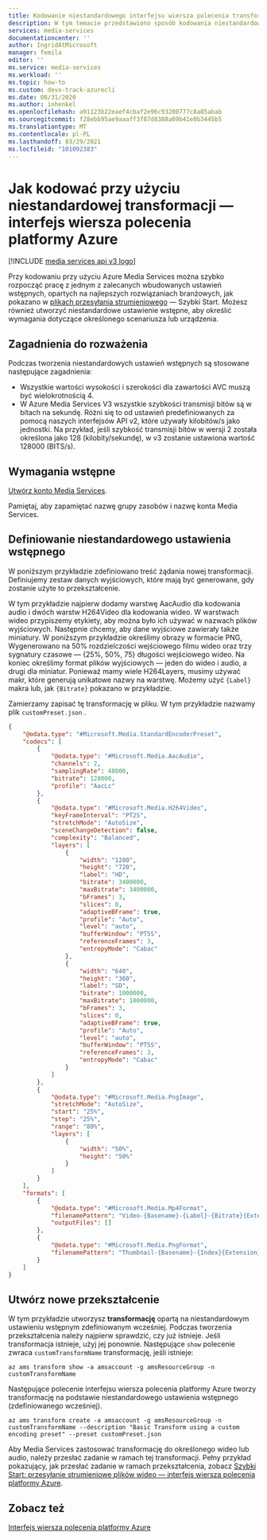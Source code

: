 ```yaml
---
title: Kodowanie niestandardowego interfejsu wiersza polecenia transformacji
description: W tym temacie przedstawiono sposób kodowania niestandardowego przekształcenia przy użyciu interfejsu wiersza polecenia platformy Azure przy użyciu Azure Media Services v3.
services: media-services
documentationcenter: ''
author: IngridAtMicrosoft
manager: femila
editor: ''
ms.service: media-services
ms.workload: ''
ms.topic: how-to
ms.custom: devx-track-azurecli
ms.date: 08/31/2020
ms.author: inhenkel
ms.openlocfilehash: a91123b22eaef4cbaf2e96c93200777c8a85abab
ms.sourcegitcommit: f28ebb95ae9aaaff3f87d8388a09b41e0b3445b5
ms.translationtype: MT
ms.contentlocale: pl-PL
ms.lasthandoff: 03/29/2021
ms.locfileid: "101092383"
---
```

# <a name="how-to-encode-with-a-custom-transform---azure-cli"></a>Jak kodować przy użyciu niestandardowej transformacji — interfejs wiersza polecenia platformy Azure

[!INCLUDE [media services api v3 logo](./includes/v3-hr.md)]

Przy kodowaniu przy użyciu Azure Media Services można szybko rozpocząć pracę z jednym z zalecanych wbudowanych ustawień wstępnych, opartych na najlepszych rozwiązaniach branżowych, jak pokazano w [plikach przesyłania strumieniowego](stream-files-cli-quickstart.md#create-a-transform-for-adaptive-bitrate-encoding) — Szybki Start. Możesz również utworzyć niestandardowe ustawienie wstępne, aby określić wymagania dotyczące określonego scenariusza lub urządzenia.

## <a name="considerations"></a>Zagadnienia do rozważenia

Podczas tworzenia niestandardowych ustawień wstępnych są stosowane następujące zagadnienia:

* Wszystkie wartości wysokości i szerokości dla zawartości AVC muszą być wielokrotnością 4.
* W Azure Media Services V3 wszystkie szybkości transmisji bitów są w bitach na sekundę. Różni się to od ustawień predefiniowanych za pomocą naszych interfejsów API v2, które używały kilobitów/s jako jednostki. Na przykład, jeśli szybkość transmisji bitów w wersji 2 została określona jako 128 (kilobity/sekundę), w v3 zostanie ustawiona wartość 128000 (BITS/s).

## <a name="prerequisites"></a>Wymagania wstępne

[Utwórz konto Media Services](./create-account-howto.md).

Pamiętaj, aby zapamiętać nazwę grupy zasobów i nazwę konta Media Services.

## <a name="define-a-custom-preset"></a>Definiowanie niestandardowego ustawienia wstępnego

W poniższym przykładzie zdefiniowano treść żądania nowej transformacji. Definiujemy zestaw danych wyjściowych, które mają być generowane, gdy zostanie użyte to przekształcenie.

W tym przykładzie najpierw dodamy warstwę AacAudio dla kodowania audio i dwóch warstw H264Video dla kodowania wideo. W warstwach wideo przypiszemy etykiety, aby można było ich używać w nazwach plików wyjściowych. Następnie chcemy, aby dane wyjściowe zawierały także miniatury. W poniższym przykładzie określimy obrazy w formacie PNG, Wygenerowano na 50% rozdzielczości wejściowego filmu wideo oraz trzy sygnatury czasowe — {25%, 50%, 75} długości wejściowego wideo. Na koniec określimy format plików wyjściowych — jeden do wideo i audio, a drugi dla miniatur. Ponieważ mamy wiele H264Layers, musimy używać makr, które generują unikatowe nazwy na warstwę. Możemy użyć `{Label}` makra lub, jak `{Bitrate}` pokazano w przykładzie.

Zamierzamy zapisać tę transformację w pliku. W tym przykładzie nazwamy plik `customPreset.json` .

```json
{
    "@odata.type": "#Microsoft.Media.StandardEncoderPreset",
    "codecs": [
        {
            "@odata.type": "#Microsoft.Media.AacAudio",
            "channels": 2,
            "samplingRate": 48000,
            "bitrate": 128000,
            "profile": "AacLc"
        },
        {
            "@odata.type": "#Microsoft.Media.H264Video",
            "keyFrameInterval": "PT2S",
            "stretchMode": "AutoSize",
            "sceneChangeDetection": false,
            "complexity": "Balanced",
            "layers": [
                {
                    "width": "1280",
                    "height": "720",
                    "label": "HD",
                    "bitrate": 3400000,
                    "maxBitrate": 3400000,
                    "bFrames": 3,
                    "slices": 0,
                    "adaptiveBFrame": true,
                    "profile": "Auto",
                    "level": "auto",
                    "bufferWindow": "PT5S",
                    "referenceFrames": 3,
                    "entropyMode": "Cabac"
                },
                {
                    "width": "640",
                    "height": "360",
                    "label": "SD",
                    "bitrate": 1000000,
                    "maxBitrate": 1000000,
                    "bFrames": 3,
                    "slices": 0,
                    "adaptiveBFrame": true,
                    "profile": "Auto",
                    "level": "auto",
                    "bufferWindow": "PT5S",
                    "referenceFrames": 3,
                    "entropyMode": "Cabac"
                }
            ]
        },
        {
            "@odata.type": "#Microsoft.Media.PngImage",
            "stretchMode": "AutoSize",
            "start": "25%",
            "step": "25%",
            "range": "80%",
            "layers": [
                {
                    "width": "50%",
                    "height": "50%"
                }
            ]
        }
    ],
    "formats": [
        {
            "@odata.type": "#Microsoft.Media.Mp4Format",
            "filenamePattern": "Video-{Basename}-{Label}-{Bitrate}{Extension}",
            "outputFiles": []
        },
        {
            "@odata.type": "#Microsoft.Media.PngFormat",
            "filenamePattern": "Thumbnail-{Basename}-{Index}{Extension}"
        }
    ]
}
```

## <a name="create-a-new-transform"></a>Utwórz nowe przekształcenie  

W tym przykładzie utworzysz **transformację** opartą na niestandardowym ustawieniu wstępnym zdefiniowanym wcześniej. Podczas tworzenia przekształcenia należy najpierw sprawdzić, czy już istnieje. Jeśli transformacja istnieje, użyj jej ponownie. Następujące `show` polecenie zwraca `customTransformName` transformację, jeśli istnieje:

```azurecli-interactive
az ams transform show -a amsaccount -g amsResourceGroup -n customTransformName
```

Następujące polecenie interfejsu wiersza polecenia platformy Azure tworzy transformację na podstawie niestandardowego ustawienia wstępnego (zdefiniowanego wcześniej).

```azurecli-interactive
az ams transform create -a amsaccount -g amsResourceGroup -n customTransformName --description "Basic Transform using a custom encoding preset" --preset customPreset.json
```

Aby Media Services zastosować transformację do określonego wideo lub audio, należy przesłać zadanie w ramach tej transformacji. Pełny przykład pokazujący, jak przesłać zadanie w ramach przekształcenia, zobacz [Szybki Start: przesyłanie strumieniowe plików wideo — interfejs wiersza polecenia platformy Azure](stream-files-cli-quickstart.md).

## <a name="see-also"></a>Zobacz też

[Interfejs wiersza polecenia platformy Azure](/cli/azure/ams)
